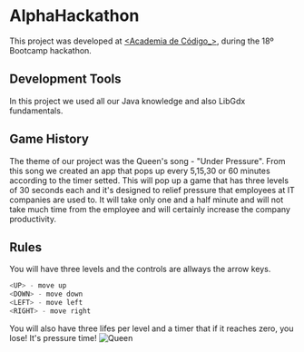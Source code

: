 # AlphaHackathon

This project was developed at [<Academia de Código_>](https://www.academiadecodigo.org), during the 18º Bootcamp hackathon.



## Development Tools

In this project we used all our Java knowledge and also LibGdx fundamentals.



## Game History

The theme of our project was the Queen's song - "Under Pressure". From this song we created an app that pops up every 5,15,30 or 60 minutes according to the timer setted.
This will pop up a game that has three levels of 30 seconds each and it's designed to relief pressure that employees at IT companies are used to. It will take only one and a half minute and will not take much time from the employee and will certainly increase the company productivity.  

## Rules
You will have three levels and the controls are allways the arrow keys.
```python
<UP> - move up
<DOWN> - move down
<LEFT> - move left
<RIGHT> - move right
```
You will also have three lifes per level and a timer that if it reaches zero, you lose! It's pressure time! 
![Queen](https://www.goodvinil.pt/3676/freddie-mercury.jpg)

